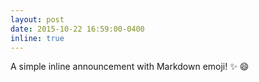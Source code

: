 ```yaml
---
layout: post
date: 2015-10-22 16:59:00-0400
inline: true
---
```


A simple inline announcement with Markdown emoji! :sparkles: :smile:

